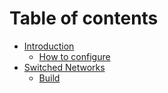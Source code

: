 # Table of contents

* [Introduction](README.md)
  * [How to configure](introduction/how-to-configure.md)
* [Switched Networks](switched-networks/README.md)
  * [Build](switched-networks/build.md)
